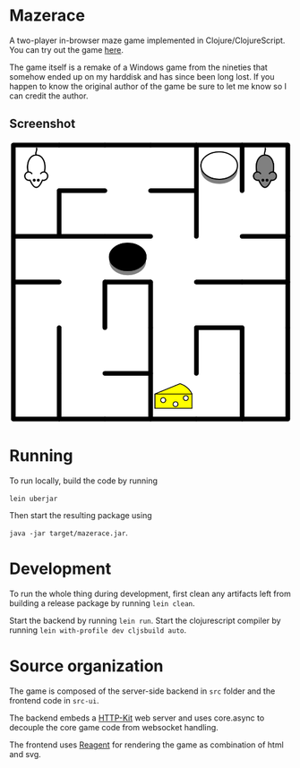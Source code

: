 # Mazerace

A two-player in-browser maze game implemented in Clojure/ClojureScript. You can try out the game [here](https://mazerace.herokuapp.com).

The game itself is a remake of a Windows game from the nineties that somehow ended up on my harddisk and has since been long lost. If you happen to know the original author of the game be sure to let me know so I can credit the author.

## Screenshot
![image of game](resources/public/imgs/game.png)

# Running

To run locally, build the code by running 

`lein uberjar` 

Then start the resulting package using 

`java -jar target/mazerace.jar`.

# Development

To run the whole thing during development, first clean any artifacts left from building a release package by running `lein clean`.

Start the backend by running `lein run`. Start the clojurescript compiler by running `lein with-profile dev cljsbuild auto`.

# Source organization

The game is composed of the server-side backend in `src` folder and the frontend code in `src-ui`.

The backend embeds a [HTTP-Kit](/http-kit/http-kit) web server and uses core.async to decouple the core game code from websocket handling.

The frontend uses [Reagent](/reagent-project/reagent) for rendering the game as combination of html and svg.

